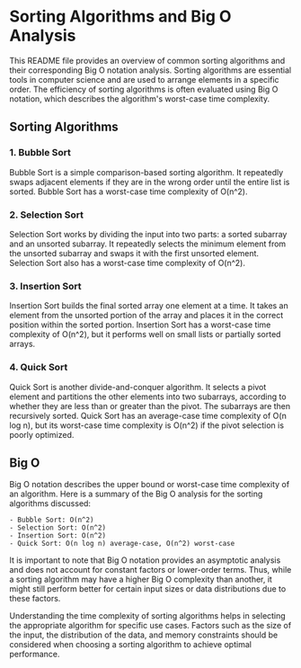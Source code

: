 # Sorting Algorithms and Big O Analysis

This README file provides an overview of common sorting algorithms and their corresponding Big O notation analysis. Sorting algorithms are essential tools in computer science and are used to arrange elements in a specific order. The efficiency of sorting algorithms is often evaluated using Big O notation, which describes the algorithm's worst-case time complexity.

## Sorting Algorithms

### 1. Bubble Sort

Bubble Sort is a simple comparison-based sorting algorithm. It repeatedly swaps adjacent elements if they are in the wrong order until the entire list is sorted. Bubble Sort has a worst-case time complexity of O(n^2).

### 2. Selection Sort

Selection Sort works by dividing the input into two parts: a sorted subarray and an unsorted subarray. It repeatedly selects the minimum element from the unsorted subarray and swaps it with the first unsorted element. Selection Sort also has a worst-case time complexity of O(n^2).

### 3. Insertion Sort

Insertion Sort builds the final sorted array one element at a time. It takes an element from the unsorted portion of the array and places it in the correct position within the sorted portion. Insertion Sort has a worst-case time complexity of O(n^2), but it performs well on small lists or partially sorted arrays.

### 4. Quick Sort

Quick Sort is another divide-and-conquer algorithm. It selects a pivot element and partitions the other elements into two subarrays, according to whether they are less than or greater than the pivot. The subarrays are then recursively sorted. Quick Sort has an average-case time complexity of O(n log n), but its worst-case time complexity is O(n^2) if the pivot selection is poorly optimized.

## Big O

Big O notation describes the upper bound or worst-case time complexity of an algorithm. Here is a summary of the Big O analysis for the sorting algorithms discussed:

	- Bubble Sort: O(n^2)
	- Selection Sort: O(n^2)
	- Insertion Sort: O(n^2)
	- Quick Sort: O(n log n) average-case, O(n^2) worst-case

It is important to note that Big O notation provides an asymptotic analysis and does not account for constant factors or lower-order terms. Thus, while a sorting algorithm may have a higher Big O complexity than another, it might still perform better for certain input sizes or data distributions due to these factors.

Understanding the time complexity of sorting algorithms helps in selecting the appropriate algorithm for specific use cases. Factors such as the size of the input, the distribution of the data, and memory constraints should be considered when choosing a sorting algorithm to achieve optimal performance.
